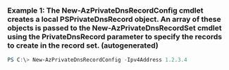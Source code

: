 ### Example 1: The New-AzPrivateDnsRecordConfig cmdlet creates a local PSPrivateDnsRecord object. An array of these objects is passed to the New-AzPrivateDnsRecordSet cmdlet using the PrivateDnsRecord parameter to specify the records to create in the record set. (autogenerated)
```powershell
PS C:\> New-AzPrivateDnsRecordConfig -Ipv4Address 1.2.3.4
```

